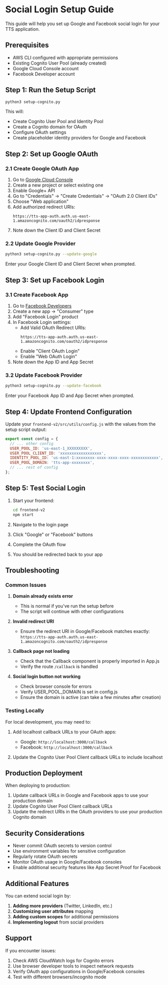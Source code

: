 # Social Login Setup Guide

This guide will help you set up Google and Facebook social login for your TTS application.

## Prerequisites

- AWS CLI configured with appropriate permissions
- Existing Cognito User Pool (already created)
- Google Cloud Console account
- Facebook Developer account

## Step 1: Run the Setup Script

```bash
python3 setup-cognito.py
```

This will:
- Create Cognito User Pool and Identity Pool
- Create a Cognito domain for OAuth
- Configure OAuth settings
- Create placeholder identity providers for Google and Facebook

## Step 2: Set up Google OAuth

### 2.1 Create Google OAuth App

1. Go to [Google Cloud Console](https://console.cloud.google.com/)
2. Create a new project or select existing one
3. Enable Google+ API
4. Go to "Credentials" → "Create Credentials" → "OAuth 2.0 Client IDs"
5. Choose "Web application"
6. Add authorized redirect URIs:
   ```
   https://tts-app-auth.auth.us-east-1.amazoncognito.com/oauth2/idpresponse
   ```
7. Note down the Client ID and Client Secret

### 2.2 Update Google Provider

```bash
python3 setup-cognito.py --update-google
```

Enter your Google Client ID and Client Secret when prompted.

## Step 3: Set up Facebook Login

### 3.1 Create Facebook App

1. Go to [Facebook Developers](https://developers.facebook.com/)
2. Create a new app → "Consumer" type
3. Add "Facebook Login" product
4. In Facebook Login settings:
   - Add Valid OAuth Redirect URIs:
     ```
     https://tts-app-auth.auth.us-east-1.amazoncognito.com/oauth2/idpresponse
     ```
   - Enable "Client OAuth Login"
   - Enable "Web OAuth Login"
5. Note down the App ID and App Secret

### 3.2 Update Facebook Provider

```bash
python3 setup-cognito.py --update-facebook
```

Enter your Facebook App ID and App Secret when prompted.

## Step 4: Update Frontend Configuration

Update your `frontend-v2/src/utils/config.js` with the values from the setup script output:

```javascript
export const config = {
  // ... other config
  USER_POOL_ID: 'us-east-1_XXXXXXXXX',
  USER_POOL_CLIENT_ID: 'xxxxxxxxxxxxxxxxxx',
  IDENTITY_POOL_ID: 'us-east-1:xxxxxxxx-xxxx-xxxx-xxxx-xxxxxxxxxxxx',
  USER_POOL_DOMAIN: 'tts-app-xxxxxxxx',
  // ... rest of config
};
```

## Step 5: Test Social Login

1. Start your frontend:
   ```bash
   cd frontend-v2
   npm start
   ```

2. Navigate to the login page
3. Click "Google" or "Facebook" buttons
4. Complete the OAuth flow
5. You should be redirected back to your app

## Troubleshooting

### Common Issues

1. **Domain already exists error**
   - This is normal if you've run the setup before
   - The script will continue with other configurations

2. **Invalid redirect URI**
   - Ensure the redirect URI in Google/Facebook matches exactly:
     `https://tts-app-auth.auth.us-east-1.amazoncognito.com/oauth2/idpresponse`

3. **Callback page not loading**
   - Check that the Callback component is properly imported in App.js
   - Verify the route `/callback` is handled

4. **Social login button not working**
   - Check browser console for errors
   - Verify USER_POOL_DOMAIN is set in config.js
   - Ensure the domain is active (can take a few minutes after creation)

### Testing Locally

For local development, you may need to:

1. Add localhost callback URLs to your OAuth apps:
   - Google: `http://localhost:3000/callback`
   - Facebook: `http://localhost:3000/callback`

2. Update the Cognito User Pool Client callback URLs to include localhost

## Production Deployment

When deploying to production:

1. Update callback URLs in Google and Facebook apps to use your production domain
2. Update Cognito User Pool Client callback URLs
3. Update the redirect URIs in the OAuth providers to use your production Cognito domain

## Security Considerations

- Never commit OAuth secrets to version control
- Use environment variables for sensitive configuration
- Regularly rotate OAuth secrets
- Monitor OAuth usage in Google/Facebook consoles
- Enable additional security features like App Secret Proof for Facebook

## Additional Features

You can extend social login by:

1. **Adding more providers** (Twitter, LinkedIn, etc.)
2. **Customizing user attributes** mapping
3. **Adding custom scopes** for additional permissions
4. **Implementing logout** from social providers

## Support

If you encounter issues:

1. Check AWS CloudWatch logs for Cognito errors
2. Use browser developer tools to inspect network requests
3. Verify OAuth app configurations in Google/Facebook consoles
4. Test with different browsers/incognito mode